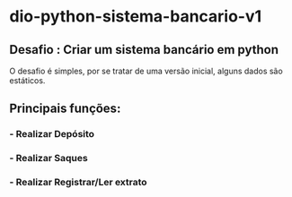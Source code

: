 # dio-python-sistema-bancario-v1

## Desafio : Criar um sistema bancário em python

O desafio é simples, por se tratar de uma versão inicial, alguns dados são estáticos. 

## Principais funções:

### - Realizar Depósito
### - Realizar Saques
### - Realizar Registrar/Ler extrato
